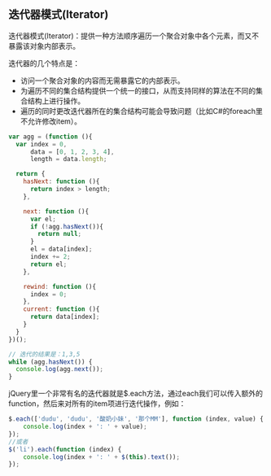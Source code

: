 ## 迭代器模式(Iterator)

迭代器模式(Iterator)：提供一种方法顺序遍历一个聚合对象中各个元素，而又不暴露该对象内部表示。

迭代器的几个特点是：

- 访问一个聚合对象的内容而无需暴露它的内部表示。
- 为遍历不同的集合结构提供一个统一的接口，从而支持同样的算法在不同的集合结构上进行操作。
- 遍历的同时更改迭代器所在的集合结构可能会导致问题（比如C#的foreach里不允许修改item）。

```js
var agg = (function (){
  var index = 0,
      data = [0, 1, 2, 3, 4],
      length = data.length;

  return {
    hasNext: function (){
      return index > length;
    },

    next: function (){
      var el;
      if (!agg.hasNext()){
        return null;
      }
      el = data[index];
      index += 2;
      return el;
    },

    rewind: function (){
      index = 0;
    },
    current: function (){
      return data[index];
    }
  }
})();

// 迭代的结果是：1,3,5
while (agg.hasNext()) {
  console.log(agg.next());
}
```

jQuery里一个非常有名的迭代器就是$.each方法，通过each我们可以传入额外的function，然后来对所有的item项进行迭代操作，例如：

```js
$.each(['dudu', 'dudu', '酸奶小妹', '那个MM'], function (index, value) {
    console.log(index + ': ' + value);
});
//或者
$('li').each(function (index) {
    console.log(index + ': ' + $(this).text());
});
```
